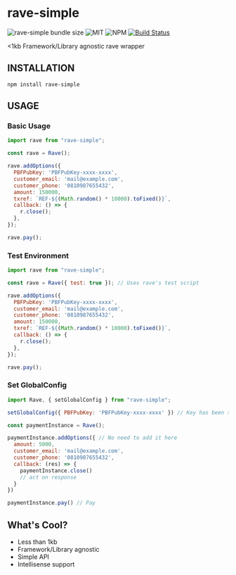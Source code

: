 # rave-simple
![rave-simple bundle size](https://badgen.net/bundlephobia/min/rave-simple) 
![MIT](https://badgen.net/badge/license/MIT/blue)
![NPM](https://badgen.net/npm/v/rave-simple)
[![Build Status](https://travis-ci.com/ashinzekene/rave-simple.svg?token=NZ9bRAtxPTjYc4NsqPws&branch=master)](https://travis-ci.com/ashinzekene/rave-simple)

<1kb Framework/Library agnostic rave wrapper


## INSTALLATION

```
npm install rave-simple
```

## USAGE

### Basic Usage
```js
import rave from "rave-simple";

const rave = Rave();

rave.addOptions({
  PBFPubKey: 'PBFPubKey-xxxx-xxxx',
  customer_email: 'mail@example.com',
  customer_phone: '0810987655432',
  amount: 150000,
  txref: `REF-${(Math.random() * 10000).toFixed()}`,
  callback: () => {
    r.close();
  },
});

rave.pay();
```

### Test Environment
```js
import rave from "rave-simple";

const rave = Rave({ test: true }); // Uses rave's test script

rave.addOptions({
  PBFPubKey: 'PBFPubKey-xxxx-xxxx',
  customer_email: 'mail@example.com',
  customer_phone: '0810987655432',
  amount: 150000,
  txref: `REF-${(Math.random() * 10000).toFixed()}`,
  callback: () => {
    r.close();
  },
});

rave.pay();
```

### Set GlobalConfig

```js
import Rave, { setGlobalConfig } from "rave-simple";

setGlobalConfig({ PBFPubKey: 'PBFPubKey-xxxx-xxxx' }) // Key has been set globally

const paymentInstance = Rave();

paymentInstance.addOptions({ // No need to add it here
  amount: 5000,
  customer_email: 'mail@example.com',
  customer_phone: '0810987655432',
  callback: (res) => {
    paymentInstance.close()
    // act on response
  }
})

paymentInstance.pay() // Pay
```

## What's Cool?
- Less than 1kb
- Framework/Library agnostic
- Simple API
- Intellisense support